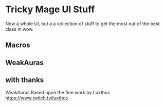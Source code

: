 # Tricky Mage UI Stuff
Now a whole UI, but a a collection of stuff to get the most out of the best class in wow.

## Macros

## WeakAuras

## with thanks
WeakAuras Based upon the fine work by Luxthos
https://www.twitch.tv/luxthos
